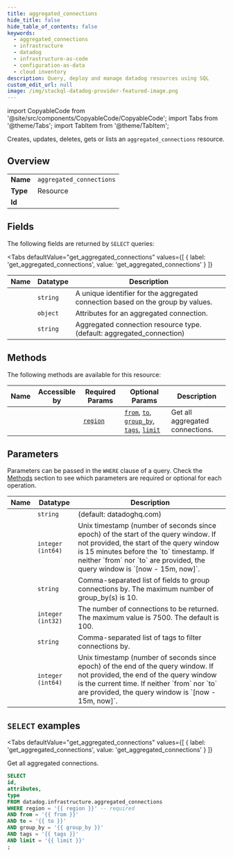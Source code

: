 ```yaml
--- 
title: aggregated_connections
hide_title: false
hide_table_of_contents: false
keywords:
  - aggregated_connections
  - infrastructure
  - datadog
  - infrastructure-as-code
  - configuration-as-data
  - cloud inventory
description: Query, deploy and manage datadog resources using SQL
custom_edit_url: null
image: /img/stackql-datadog-provider-featured-image.png
---
```


import CopyableCode from '@site/src/components/CopyableCode/CopyableCode';
import Tabs from '@theme/Tabs';
import TabItem from '@theme/TabItem';

Creates, updates, deletes, gets or lists an <code>aggregated_connections</code> resource.

## Overview
<table><tbody>
<tr><td><b>Name</b></td><td><code>aggregated_connections</code></td></tr>
<tr><td><b>Type</b></td><td>Resource</td></tr>
<tr><td><b>Id</b></td><td><CopyableCode code="datadog.infrastructure.aggregated_connections" /></td></tr>
</tbody></table>

## Fields

The following fields are returned by `SELECT` queries:

<Tabs
    defaultValue="get_aggregated_connections"
    values={[
        { label: 'get_aggregated_connections', value: 'get_aggregated_connections' }
    ]}
>
<TabItem value="get_aggregated_connections">

<table>
<thead>
    <tr>
    <th>Name</th>
    <th>Datatype</th>
    <th>Description</th>
    </tr>
</thead>
<tbody>
<tr>
    <td><CopyableCode code="id" /></td>
    <td><code>string</code></td>
    <td>A unique identifier for the aggregated connection based on the group by values.</td>
</tr>
<tr>
    <td><CopyableCode code="attributes" /></td>
    <td><code>object</code></td>
    <td>Attributes for an aggregated connection.</td>
</tr>
<tr>
    <td><CopyableCode code="type" /></td>
    <td><code>string</code></td>
    <td>Aggregated connection resource type. (default: aggregated_connection)</td>
</tr>
</tbody>
</table>
</TabItem>
</Tabs>

## Methods

The following methods are available for this resource:

<table>
<thead>
    <tr>
    <th>Name</th>
    <th>Accessible by</th>
    <th>Required Params</th>
    <th>Optional Params</th>
    <th>Description</th>
    </tr>
</thead>
<tbody>
<tr>
    <td><a href="#get_aggregated_connections"><CopyableCode code="get_aggregated_connections" /></a></td>
    <td><CopyableCode code="select" /></td>
    <td><a href="#parameter-region"><code>region</code></a></td>
    <td><a href="#parameter-from"><code>from</code></a>, <a href="#parameter-to"><code>to</code></a>, <a href="#parameter-group_by"><code>group_by</code></a>, <a href="#parameter-tags"><code>tags</code></a>, <a href="#parameter-limit"><code>limit</code></a></td>
    <td>Get all aggregated connections.</td>
</tr>
</tbody>
</table>

## Parameters

Parameters can be passed in the `WHERE` clause of a query. Check the [Methods](#methods) section to see which parameters are required or optional for each operation.

<table>
<thead>
    <tr>
    <th>Name</th>
    <th>Datatype</th>
    <th>Description</th>
    </tr>
</thead>
<tbody>
<tr id="parameter-region">
    <td><CopyableCode code="region" /></td>
    <td><code>string</code></td>
    <td>(default: datadoghq.com)</td>
</tr>
<tr id="parameter-from">
    <td><CopyableCode code="from" /></td>
    <td><code>integer (int64)</code></td>
    <td>Unix timestamp (number of seconds since epoch) of the start of the query window. If not provided, the start of the query window is 15 minutes before the `to` timestamp. If neither `from` nor `to` are provided, the query window is `[now - 15m, now]`.</td>
</tr>
<tr id="parameter-group_by">
    <td><CopyableCode code="group_by" /></td>
    <td><code>string</code></td>
    <td>Comma-separated list of fields to group connections by. The maximum number of group_by(s) is 10.</td>
</tr>
<tr id="parameter-limit">
    <td><CopyableCode code="limit" /></td>
    <td><code>integer (int32)</code></td>
    <td>The number of connections to be returned. The maximum value is 7500. The default is 100.</td>
</tr>
<tr id="parameter-tags">
    <td><CopyableCode code="tags" /></td>
    <td><code>string</code></td>
    <td>Comma-separated list of tags to filter connections by.</td>
</tr>
<tr id="parameter-to">
    <td><CopyableCode code="to" /></td>
    <td><code>integer (int64)</code></td>
    <td>Unix timestamp (number of seconds since epoch) of the end of the query window. If not provided, the end of the query window is the current time. If neither `from` nor `to` are provided, the query window is `[now - 15m, now]`.</td>
</tr>
</tbody>
</table>

## `SELECT` examples

<Tabs
    defaultValue="get_aggregated_connections"
    values={[
        { label: 'get_aggregated_connections', value: 'get_aggregated_connections' }
    ]}
>
<TabItem value="get_aggregated_connections">

Get all aggregated connections.

```sql
SELECT
id,
attributes,
type
FROM datadog.infrastructure.aggregated_connections
WHERE region = '{{ region }}' -- required
AND from = '{{ from }}'
AND to = '{{ to }}'
AND group_by = '{{ group_by }}'
AND tags = '{{ tags }}'
AND limit = '{{ limit }}'
;
```
</TabItem>
</Tabs>
